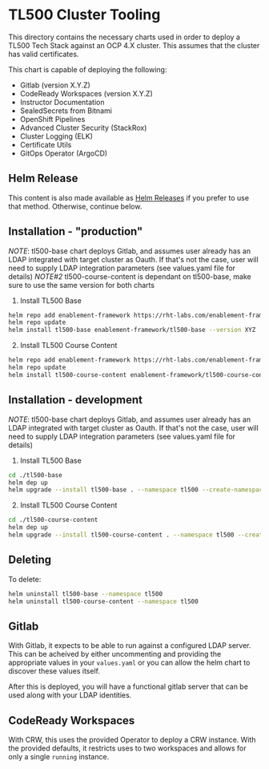 # TL500 Cluster Tooling

This directory contains the necessary charts used in order to deploy a TL500 Tech Stack against an OCP 4.X cluster. This assumes that the cluster has valid certificates.

This chart is capable of deploying the following:

- Gitlab (version X.Y.Z)
- CodeReady Workspaces (version X.Y.Z)
- Instructor Documentation
- SealedSecrets from Bitnami
- OpenShift Pipelines
- Advanced Cluster Security (StackRox)
- Cluster Logging (ELK)
- Certificate Utils
- GitOps Operator (ArgoCD)

## Helm Release

This content is also made available as [Helm Releases](http://rht-labs.com/enablement-framework/) if you prefer to use that method. Otherwise, continue below.

## Installation - "production"
*NOTE*: tl500-base chart deploys Gitlab, and assumes user already has an LDAP integrated with target cluster as Oauth. If that's not the case, user will need to supply LDAP integration parameters (see values.yaml file for details)
*NOTE#2* tl500-course-content is dependant on tl500-base, make sure to use the same version for both charts

1. Install TL500 Base
```bash
helm repo add enablement-framework https://rht-labs.com/enablement-framework 
helm repo update
helm install tl500-base enablement-framework/tl500-base --version XYZ
```

2. Install TL500 Course Content
```bash
helm repo add enablement-framework https://rht-labs.com/enablement-framework 
helm repo update
helm install tl500-course-content enablement-framework/tl500-course-content --version XYZ
```

## Installation - development
*NOTE*: tl500-base chart deploys Gitlab, and assumes user already has an LDAP integrated with target cluster as Oauth. If that's not the case, user will need to supply LDAP integration parameters (see values.yaml file for details)

1. Install TL500 Base
```bash
cd ./tl500-base
helm dep up
helm upgrade --install tl500-base . --namespace tl500 --create-namespace --timeout=15m
```
2. Install TL500 Course Content 
```bash
cd ./tl500-course-content
helm dep up
helm upgrade --install tl500-course-content . --namespace tl500 --create-namespace --timeout=15m
```


## Deleting

To delete:
```bash
helm uninstall tl500-base --namespace tl500
helm uninstall tl500-course-content --namespace tl500
```

## Gitlab

With Gitlab, it expects to be able to run against a configured LDAP server. This can be acheived by either uncommenting and providing the appropriate values in your `values.yaml` or you can allow the helm chart to discover these values itself.

After this is deployed, you will have a functional gitlab server that can be used along with your LDAP identities.

## CodeReady Workspaces

With CRW, this uses the provided Operator to deploy a CRW instance. With the provided defaults, it restricts uses to two workspaces and allows for only a single `running` instance.
